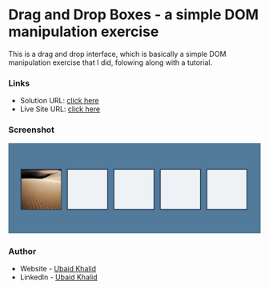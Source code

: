 # Drag and Drop Boxes - a simple DOM manipulation exercise

This is a drag and drop interface, which is basically a simple DOM manipulation exercise that I did, folowing along with a tutorial.

### Links

- Solution URL: [click here](https://github.com/climaco-sarmiento/drag-and-drop)
- Live Site URL: [click here](https://climaco-sarmiento.github.io/drag-and-drop/)

### Screenshot

![my screenshot](./images/Screenshot.png)

### Author

- Website - [Ubaid Khalid](https://www.ubaidkhalid.dev)
- LinkedIn - [Ubaid Khalid](https://www.linkedin.com/in/ubaid-khalid-dev/)
